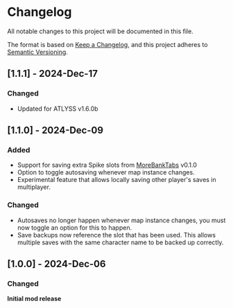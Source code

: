 # Changelog

All notable changes to this project will be documented in this file.

The format is based on [Keep a Changelog](https://keepachangelog.com/en/1.1.0/),
and this project adheres to [Semantic Versioning](https://semver.org/spec/v2.0.0.html).

## [1.1.1] - 2024-Dec-17

### Changed

- Updated for ATLYSS v1.6.0b

## [1.1.0] - 2024-Dec-09

### Added

- Support for saving extra Spike slots from [MoreBankTabs](https://thunderstore.io/c/atlyss/p/16MB/MoreBankTabs/) v0.1.0
- Option to toggle autosaving whenever map instance changes.
- Experimental feature that allows locally saving other player's saves in multiplayer.

### Changed

- Autosaves no longer happen whenever map instance changes, you must now toggle an option for this to happen.
- Save backups now reference the slot that has been used. This allows multiple saves with the same character name to be backed up correctly.

## [1.0.0] - 2024-Dec-06

### Changed

**Initial mod release**